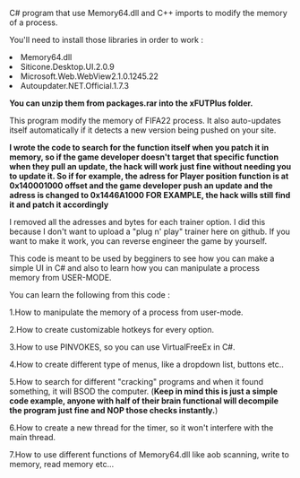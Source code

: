 

C# program that use Memory64.dll and C++ imports to modify the memory of a process.

You'll need to install those libraries in order to work : 

  <li>Memory64.dll</li>
  <li>Siticone.Desktop.UI.2.0.9</li>
  <li>Microsoft.Web.WebView2.1.0.1245.22</li>
  <li>Autoupdater.NET.Official.1.7.3</li>

**You can unzip them from packages.rar into the xFUTPlus folder.**

This program modify the memory of FIFA22 process. It also auto-updates itself automatically if it detects a new version being pushed on your site.


**I wrote the code to search for the function itself when you patch it in memory, so if the game developer doesn't target that specific function when they pull an update, the hack will work just fine without needing you to update it.
So if for example, the adress for Player position function is at 0x140001000 offset and the game developer push an update and the adress is changed to 0x1446A1000 FOR EXAMPLE, the hack wills still find it and patch it accordingly**


I removed all the adresses and bytes for each trainer option. I did this because I don't want to upload a "plug n' play" trainer here on github. If you want to make it work, you can reverse engineer the game by yourself.

This code is meant to be used by begginers to see how you can make a simple UI in C# and also to learn how you can manipulate a process memory from USER-MODE.

You can learn the following from this code :

1.How to manipulate the memory of a process from user-mode.

2.How to create customizable hotkeys for every option.

3.How to use PINVOKES, so you can use VirtualFreeEx in C#.

4.How to create different type of menus, like a dropdown list, buttons etc..

5.How to search for different "cracking" programs and when it found something, it will BSOD the computer. (**Keep in mind this is just a simple code example, anyone with half of their brain functional will decompile the program just fine and NOP those checks instantly.**)

6.How to create a new thread for the timer, so it won't interfere with the main thread.

7.How to use different functions of Memory64.dll like aob scanning, write to memory, read memory etc...




